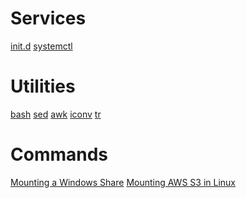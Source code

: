 <!-- TITLE: Linux -->
<!-- SUBTITLE: A quick summary of Linux -->

# Services
[init.d](/linux-initd)
[systemctl](/linux-systemctl)

# Utilities
[bash](/bash-scripting)
[sed](/sed)
[awk](/awk)
[iconv](/iconv)
[tr](/tr)

# Commands
[Mounting a Windows Share](/mntwinshare)
[Mounting AWS S3 in Linux](/mnts3)
